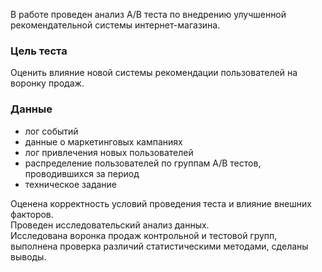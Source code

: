 В работе проведен анализ A/B теста по внедрению улучшенной рекомендательной системы интернет-магазина.
### Цель теста 
Оценить влияние новой системы рекомендации пользователей на воронку продаж.

### Данные
- лог событий
- данные о маркетинговых кампаниях
- лог привлечения новых пользователей
- распределение пользователей по группам А/В тестов, проводившихся за период
- техническое задание
  
Оценена корректность условий проведения теста и влияние внешних факторов.
<br>Проведен исследовательский анализ данных.
<br>Исследована воронка продаж контрольной и тестовой групп, выполнена проверка различий статистическими методами, сделаны выводы.


